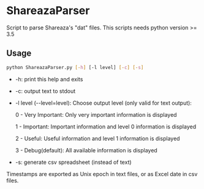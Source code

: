 # ShareazaParser

Script to parse Shareaza's "dat" files.
This scripts needs python version >= 3.5

## Usage
```sh
python ShareazaParser.py [-h] [-l level] [-c] [-s]
```
- -h: print this help and exits
- -c: output text to stdout
- -l level  (--level=level):
   Choose output level (only valid for text output):
   
     0 - Very Important: Only very important information is displayed
     
     1 - Important: Important information and level 0 information is displayed
     
     2 - Useful: Useful information and level 1 information is displayed
     
     3 - Debug(default): All available information is displayed
     
- -s: generate csv spreadsheet (instead of text)

 Timestamps are exported as Unix epoch in text files, or as Excel date in csv files.
